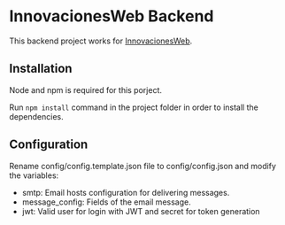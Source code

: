 # InnovacionesWeb Backend

This backend project works for [InnovacionesWeb](https://github.com/sdtorresl/innovaciones-web.git).

## Installation

Node and npm is required for this porject. 

Run `npm install` command in the project folder in order to install the dependencies.

## Configuration

Rename config/config.template.json file to config/config.json and modify the variables:

* smtp: Email hosts configuration for delivering messages.
* message_config: Fields of the email message.
* jwt: Valid user for login with JWT and secret for token generation

